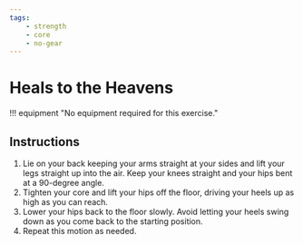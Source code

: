 ```yaml
---
tags:
    - strength
    - core
    - no-gear
---
```


#  Heals to the Heavens

!!! equipment "No equipment required for this exercise."

## Instructions

1. Lie on your back keeping your arms straight at your sides and lift your legs straight up into the air.  Keep your knees straight and your hips bent at a 90-degree angle.
2. Tighten your core and lift your hips off the floor, driving your heels up as high as you can reach.
3. Lower your hips back to the floor slowly.  Avoid letting your heels swing down as you come back to the starting position.
4. Repeat this motion as needed.